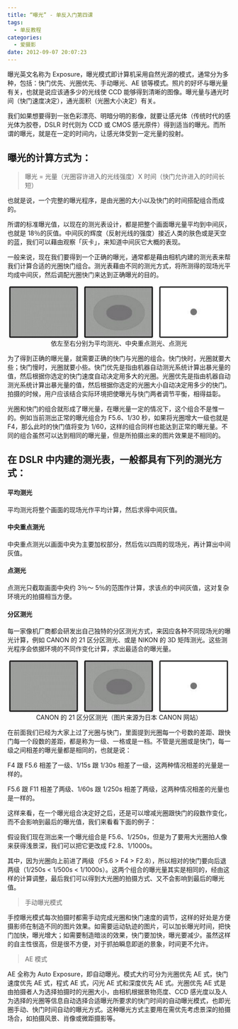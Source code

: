 ```yaml
---
title: “曝光” - 单反入门第四课
tags:
  - 单反教程
categories:
  - 爱摄影
date: 2012-09-07 20:07:23
---
```


曝光英文名称为 Exposure，曝光模式即计算机采用自然光源的模式，通常分为多种，包括：快门优先、光圈优先、手动曝光、AE 锁等模式。照片的好坏与曝光量有关，也就是说应该通多少的光线使 CCD 能够得到清晰的图像。曝光量与通光时间（快门速度决定），通光面积（光圈大小决定）有关。

我们如果想要得到一张色彩漂亮、明暗分明的影像，就要让感光体（传统时代的感光体为胶卷，DSLR 时代则为 CCD 或 CMOS 感光原件）得到适当的曝光。而所谓的曝光，就是在一定的时间内，让感光体受到一定光量的投射。

## 曝光的计算方式为：

> 曝光 = 光量（光圈容许进入的光线强度）X 时间（快门允许进入的时间长短）

也就是说，一个完整的曝光程序，是由光圈的大小以及快门的时间搭配组合而成的。

<!-- more -->

所谓的标准曝光值，以现在的测光表设计，都是把整个画面曝光量平均到中间灰，也就是 18％的灰值。中间灰的辉度（反射光线的强度）接近人类的肤色或是天空的蓝，我们可以藉由观察「灰卡」，来知道中间灰它大概的表现。

一般来说，现在我们要得到一个正确的曝光，通常都是藉由相机内建的测光表来帮我们计算合适的光圈快门组合。测光表藉由不同的测光方式，将所测得的现场光平均成中间灰，然后调配光圈快门来达到正确曝光的目的。

![](/images/slr/SLR_fourth1.jpg)<p align="center" style="line-height: initial; margin-top: -20px;">依左至右分别为平均测光、中央重点测光、点测光</p>

为了得到正确的曝光量，就需要正确的快门与光圈的组合。快门快时，光圈就要大些；快门慢时，光圈就要小些。快门优先是指由机器自动测光系统计算出暴光量的值，然后根据你选定的快门速度自动决定用多大的光圈。光圈优先是指由机器自动测光系统计算出暴光量的值，然后根据你选定的光圈大小自动决定用多少的快门。拍摄的时候，用户应该结合实际环境把使曝光与快门两者调节平衡，相得益彰。

光圈和快门的组合就形成了曝光量，在曝光量一定的情况下，这个组合不是惟一的。例如当前测出正常的曝光组合为 F5.6、1/30 秒，如果将光圈增大一级也就是 F4，那么此时的快门值将变为 1/60，这样的组合同样也能达到正常的曝光量。不同的组合虽然可以达到相同的曝光量，但是所拍摄出来的图片效果是不相同的。

## 在 DSLR 中内建的测光表，一般都具有下列的测光方式：

#### 平均测光

平均测光将整个画面的现场光作平均计算，然后求得中间灰值。

#### 中央重点测光

中央重点测光以画面中央为主要加权部分，然后佐以四周的现场光，再计算出中间灰值。

#### 点测光

点测光只截取画面中央约 3％～ 5％的范围作计算，求该点的中间灰值，这对复杂环境光的拍摄相当方便。

#### 分区测光

每一家像机厂商都会研发出自己独特的分区测光方式，来因应各种不同现场光的曝光计算，例如 CANON 的 21 区分区测光、或是 NIKON 的 3D 矩阵测光。这些测光程序会依据环境的不同作变化计算，求出最适合的曝光量。

![](/images/slr/SLR_fourth1.jpg)<p align="center" style="line-height: initial; margin-top: -20px;">CANON 的 21 区分区测光（图片来源为日本 CANON 网站）</p>

在前面我们已经为大家上过了光圈与快门，里面提到光圈每一个号数的差距、跟快门每一个段数的差距，都是称为一级、一格或是一档。不管是光圈或是快门，每一级之间相差的曝光量都是相同的，也就是说：

F4 跟 F5.6 相差了一级、1/15s 跟 1/30s 相差了一级，这两种情况相差的光量是一样的。

F5.6 跟 F11 相差了两级、1/60s 跟 1/250s 相差了两级，这两种情况相差的光量也是一样的。

这样来看，在一个曝光组合决定好之后，还是可以增减光圈跟快门的段数作变化，而不会影响到最后的曝光值，我们来看看下面的例子：

假设我们现在测出来一个曝光组合是 F5.6、1/250s，但是为了要用大光圈拍人像来获得浅景深，我们可以把它更改成 F2.8、1/1000s。

其中，因为光圈向上前进了两级（F5.6 > F4 > F2.8），所以相对的快门要向后退两级（1/250s < 1/500s < 1/1000s）。这两个组合的曝光量其实是相同的，经由这样的计算调整，最后我们可以得到大光圈的拍摄方式、又不会影响到最后的曝光值。

> 手动曝光模式

手控曝光模式每次拍摄时都需手动完成光圈和快门速度的调节，这样的好处是方便摄影师在制造不同的图片效果。如需要运动轨迹的图片，可以加长曝光时间，把快门加快，曝光增大；如需要制造暗淡的效果，快门要加快，曝光要减少。虽然这样的自主性很高，但是很不方便，对于抓拍瞬息即逝的景象，时间更不允许。

> AE 模式

AE 全称为 Auto Exposure，即自动曝光。模式大约可分为光圈优先 AE 式，快门速度优先 AE 式，程式 AE 式，闪光 AE 式和深度优先 AE 式。光圈优先 AE 式是由拍摄者人为选择拍摄时的光圈大小，由相机根据景物亮度、CCD 感光度以及人为选择的光圈等信息自动选择合适曝光所要求的快门时间的自动曝光模式，也即光圈手动、快门时间自动的曝光方式。这种曝光方式主要用在需优先考虑景深的拍摄场合，如拍摄风景、肖像或微距摄影等。
